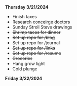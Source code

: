 **Thursday 3/21/2024**

* Finish taxes
* Research conceirge doctors
* Sunday Stroll Steve drawings
* ~~Shrimp tacos for dinner~~
* ~~Set up repo for /blog~~
* ~~Set up repo for /journal~~
* ~~Set up repo for /links~~
* ~~Set up repo for /resume~~
* ~~Groceries~~
* Hang grow light
* Cold plunge

**Friday 3/22/2024**

